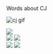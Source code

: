<div class="team one">
Words about CJ

![cj gif](http://37.media.tumblr.com/tumblr_m4y5iveprl1r9i0fuo3_250.gif)

<img src="http://media.tumblr.com/90772e20bf47736ab8182e6df2dab3b6/tumblr_inline_mt3nfmQYUX1s9rnjf.gif">
</div>	
<div class="team two">
<img src="http://media.tumblr.com/12f8c89a532e40b9a81c3d13437a93ac/tumblr_inline_mfybce0Pmb1qed51z.gif">
<img src="http://i1245.photobucket.com/albums/gg589/MetropoLois/West Wing Gifs and Icons/Bartletbringitongif.gif">
</div>
<div class="team three">
<img src="http://25.media.tumblr.com/ac4807cf7fefca1bb2ac3b326a63fdac/tumblr_mfgvc0jpvO1r9i0fuo1_500.gif">
<img src="http://img.photobucket.com/albums/v131/divalicious04/GIFs/bradleywhitforddance_zps9dc70022.gif">
</div>
